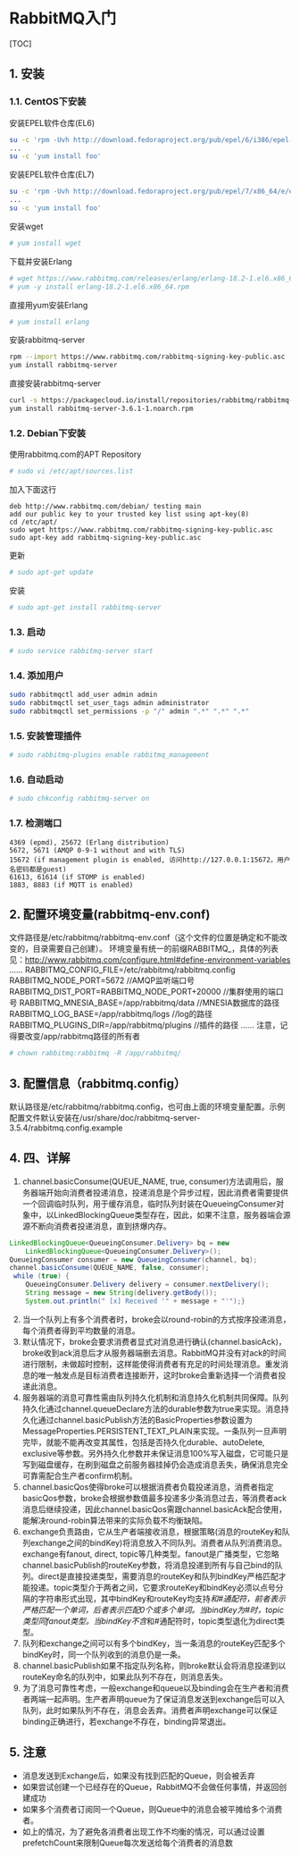 # RabbitMQ入门

[TOC]

## 1. 安装

### 1.1. CentOS下安装

安装EPEL软件仓库(EL6)

```sh
su -c 'rpm -Uvh http://download.fedoraproject.org/pub/epel/6/i386/epel-release-6-8.noarch.rpm'
...
su -c 'yum install foo'
```

安装EPEL软件仓库(EL7)

```sh
su -c 'rpm -Uvh http://download.fedoraproject.org/pub/epel/7/x86_64/e/epel-release-7-5.noarch.rpm'
...
su -c 'yum install foo'
```

安装wget

```sh
# yum install wget
```

下载并安装Erlang

```sh
# wget https://www.rabbitmq.com/releases/erlang/erlang-18.2-1.el6.x86_64.rpm
# yum -y install erlang-18.2-1.el6.x86_64.rpm
```

直接用yum安装Erlang

```sh
# yum install erlang
```

安装rabbitmq-server

```sh
rpm --import https://www.rabbitmq.com/rabbitmq-signing-key-public.asc
yum install rabbitmq-server
```

直接安装rabbitmq-server

```sh
curl -s https://packagecloud.io/install/repositories/rabbitmq/rabbitmq-server/script.rpm.sh | sudo bash
yum install rabbitmq-server-3.6.1-1.noarch.rpm
```

### 1.2. Debian下安装

使用rabbitmq.com的APT Repository

```sh
# sudo vi /etc/apt/sources.list
```

加入下面这行

```text
deb http://www.rabbitmq.com/debian/ testing main
add our public key to your trusted key list using apt-key(8)
cd /etc/apt/
sudo wget https://www.rabbitmq.com/rabbitmq-signing-key-public.asc
sudo apt-key add rabbitmq-signing-key-public.asc
```

更新

```sh
# sudo apt-get update
```

安装

```sh
# sudo apt-get install rabbitmq-server
```

### 1.3. 启动

```sh
# sudo service rabbitmq-server start
```

### 1.4. 添加用户

```sh
sudo rabbitmqctl add_user admin admin
sudo rabbitmqctl set_user_tags admin administrator
sudo rabbitmqctl set_permissions -p "/" admin ".*" ".*" ".*"
```

### 1.5. 安装管理插件

```sh
# sudo rabbitmq-plugins enable rabbitmq_management
```

### 1.6. 自动启动

```sh
# sudo chkconfig rabbitmq-server on
```

### 1.7. 检测端口

```text
4369 (epmd), 25672 (Erlang distribution)
5672, 5671 (AMQP 0-9-1 without and with TLS)
15672 (if management plugin is enabled, 访问http://127.0.0.1:15672，用户名密码都是guest)
61613, 61614 (if STOMP is enabled)
1883, 8883 (if MQTT is enabled)
```

## 2. 配置环境变量(rabbitmq-env.conf)

文件路径是/etc/rabbitmq/rabbitmq-env.conf（这个文件的位置是确定和不能改变的，目录需要自己创建）。
环境变量有统一的前缀RABBITMQ_，具体的列表见：<http://www.rabbitmq.com/configure.html#define-environment-variables>
……
RABBITMQ_CONFIG_FILE=/etc/rabbitmq/rabbitmq.config
RABBITMQ_NODE_PORT=5672                            //AMQP监听端口号
RABBITMQ_DIST_PORT=RABBITMQ_NODE_PORT+20000        //集群使用的端口号
RABBITMQ_MNESIA_BASE=/app/rabbitmq/data            //MNESIA数据库的路径
RABBITMQ_LOG_BASE=/app/rabbitmq/logs               //log的路径
RABBITMQ_PLUGINS_DIR=/app/rabbitmq/plugins         //插件的路径
……
注意，记得要改变/app/rabbitmq路径的所有者

```sh
# chown rabbitmq:rabbitmq -R /app/rabbitmq/
```

## 3. 配置信息（rabbitmq.config）

默认路径是/etc/rabbitmq/rabbitmq.config，也可由上面的环境变量配置。示例配置文件默认安装在/usr/share/doc/rabbitmq-server-3.5.4/rabbitmq.config.example

## 4. 四、详解

1. channel.basicConsume(QUEUE_NAME, true, consumer)方法调用后，服务器端开始向消费者投递消息，投递消息是个异步过程，因此消费者需要提供一个回调临时队列，用于缓存消息，临时队列封装在QueueingConsumer对象中，以LinkedBlockingQueue类型存在，因此，如果不注意，服务器端会源源不断向消费者投递消息，直到挤爆内存。

```java
LinkedBlockingQueue<QueueingConsumer.Delivery> bq = new 
    LinkedBlockingQueue<QueueingConsumer.Delivery>();
QueueingConsumer consumer = new QueueingConsumer(channel, bq);
channel.basicConsume(QUEUE_NAME, false, consumer);
 while (true) {
    QueueingConsumer.Delivery delivery = consumer.nextDelivery();
    String message = new String(delivery.getBody());
    System.out.println(" [x] Received '" + message + "'");}
```

2. 当一个队列上有多个消费者时，broke会以round-robin的方式按序投递消息，每个消费者得到平均数量的消息。
3. 默认情况下，broke会要求消费者显式对消息进行确认(channel.basicAck)，broke收到ack消息后才从服务器端删去消息。RabbitMQ并没有对ack的时间进行限制，未做超时控制，这样能使得消费者有充足的时间处理消息。重发消息的唯一触发点是目标消费者连接断开，这时broke会重新选择一个消费者投递此消息。
4. 服务器端的消息可靠性需由队列持久化机制和消息持久化机制共同保障。队列持久化通过channel.queueDeclare方法的durable参数为true来实现。消息持久化通过channel.basicPublish方法的BasicProperties参数设置为MessageProperties.PERSISTENT_TEXT_PLAIN来实现。一条队列一旦声明完毕，就能不能再改变其属性，包括是否持久化durable、autoDelete, exclusive等参数。另外持久化参数并未保证消息100%写入磁盘，它可能只是写到磁盘缓存，在刷到磁盘之前服务器挂掉仍会造成消息丢失，确保消息完全可靠需配合生产者confirm机制。
5. channel.basicQos使得broke可以根据消费者负载投递消息，消费者指定basicQos参数，broke会根据参数值最多投递多少条消息过去，等消费者ack消息后继续投递，因此channel.basicQos需跟channel.basicAck配合使用，能解决round-robin算法带来的实际负载不均衡缺陷。
6. exchange负责路由，它从生产者端接收消息，根据策略(消息的routeKey和队列exchange之间的bindKey)将消息放入不同队列。消费者从队列消费消息。exchange有fanout, direct, topic等几种类型。fanout是广播类型，它忽略channel.basicPublish的routeKey参数，将消息投递到所有与自己bind的队列。direct是直接投递类型，需要消息的routeKey和队列bindKey严格匹配才能投递。topic类型介于两者之间，它要求routeKey和bindKey必须以点号分隔的字符串形式出现，其中bindKey和routeKey均支持*和#通配符，前者表示严格匹配一个单词，后者表示匹配0个或多个单词。当bindKey为#时，topic类型同fanout类型。当bindKey不含*和#通配符时，topic类型退化为direct类型。
7. 队列和exchange之间可以有多个bindKey，当一条消息的routeKey匹配多个bindKey时，同一个队列收到的消息仍是一条。
8. channel.basicPublish如果不指定队列名称，则broke默认会将消息投递到以routeKey命名的队列中，如果此队列不存在，则消息丢失。
9. 为了消息可靠性考虑，一般exchange和queue以及binding会在生产者和消费者两端一起声明。生产者声明queue为了保证消息发送到exchange后可以入队列，此时如果队列不存在，消息会丢弃。消费者声明exchange可以保证binding正确进行，若exchange不存在，binding异常退出。

## 5. 注意

- 消息发送到Exchange后，如果没有找到匹配的Queue，则会被丢弃
- 如果尝试创建一个已经存在的Queue，RabbitMQ不会做任何事情，并返回创建成功
- 如果多个消费者订阅同一个Queue，则Queue中的消息会被平摊给多个消费者。
- 如上的情况，为了避免各消费者出现工作不均衡的情况，可以通过设置prefetchCount来限制Queue每次发送给每个消费者的消息数